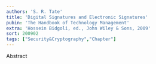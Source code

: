 ```yaml
---
authors: 'S. R. Tate'
title: 'Digital Signatures and Electronic Signatures'
pubin: 'The Handbook of Technology Management'
extra: 'Hossein Bidgoli, ed., John Wiley & Sons, 2009'
sort: 200902
tags: ["Security&Cryptography","Chapter"]
---
```

Abstract


